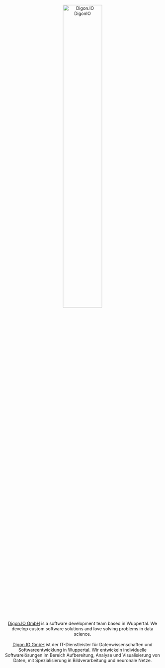 <br>
<div align="center">
  <a href="https://digon.io">
    <img alt="Digon.IO DigonIO" src="https://digon.io/static/landing/img/digon_name_right_grey.svg" width="50%">
  </a>
</div>
</br>
</br>

<div align="center">
<a href="https://digon.io">Digon.IO GmbH</a> is a software development team based in Wuppertal.
We develop custom software solutions and love solving problems in data science.
</div>
<br>
<div align="center">
<a href="https://digon.io">Digon.IO GmbH</a> ist der IT-Dienstleister für Datenwissenschaften und Softwareentwicklung in Wuppertal.
Wir entwickeln individuelle Softwarelösungen im Bereich Aufbereitung, Analyse und Visualisierung von Daten, mit Spezialisierung in Bildverarbeitung und neuronale Netze.
</div>
